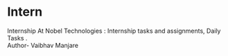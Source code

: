 # Intern
Internship At Nobel Technologies : Internship tasks and assignments, Daily Tasks .
<br>
Author- Vaibhav Manjare
